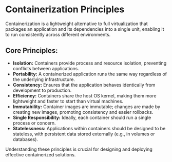 # Containerization Principles

Containerization is a lightweight alternative to full virtualization that packages an application and its dependencies into a single unit, enabling it to run consistently across different environments.

## Core Principles:

*   **Isolation:** Containers provide process and resource isolation, preventing conflicts between applications.
*   **Portability:** A containerized application runs the same way regardless of the underlying infrastructure.
*   **Consistency:** Ensures that the application behaves identically from development to production.
*   **Efficiency:** Containers share the host OS kernel, making them more lightweight and faster to start than virtual machines.
*   **Immutability:** Container images are immutable; changes are made by creating new images, promoting consistency and easier rollbacks.
*   **Single Responsibility:** Ideally, each container should run a single process or concern.
*   **Statelessness:** Applications within containers should be designed to be stateless, with persistent data stored externally (e.g., in volumes or databases).

Understanding these principles is crucial for designing and deploying effective containerized solutions.
